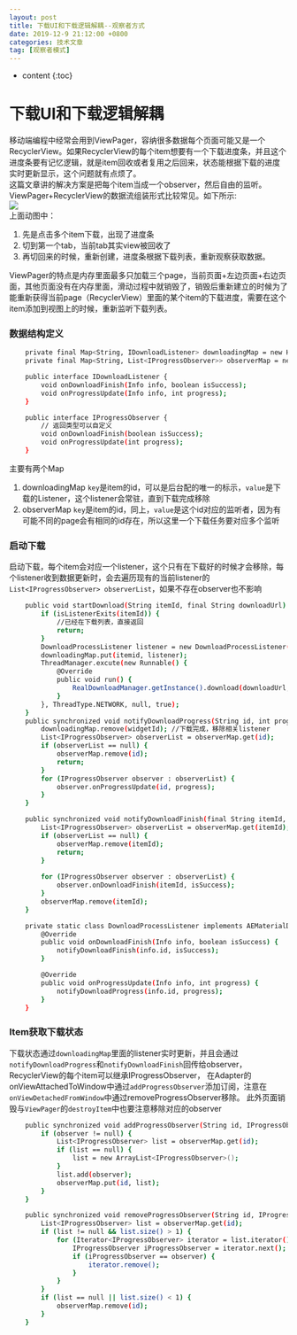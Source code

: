 ```yaml
---
layout: post
title: 下载UI和下载逻辑解耦--观察者方式
date: 2019-12-9 21:12:00 +0800
categories: 技术文章
tag: [观察者模式]
---
```


* content
{:toc}

# 下载UI和下载逻辑解耦
移动端编程中经常会用到ViewPager，容纳很多数据每个页面可能又是一个RecyclerView。如果RecyclerView的每个item想要有一个下载进度条，并且这个进度条要有记忆逻辑，就是item回收或者复用之后回来，状态能根据下载的进度实时更新显示，这个问题就有点烦了。  
这篇文章讲的解决方案是把每个item当成一个observer，然后自由的监听。  
ViewPager+RecyclerView的数据流组装形式比较常见。如下所示:  
<img src="https://picgo-1307686581.cos.ap-shanghai.myqcloud.com/github/hqglichao/gif/progress_observer.gif"/>  
上面动图中：  

1. 先是点击多个item下载，出现了进度条
2. 切到第一个tab，当前tab其实view被回收了  
3. 再切回来的时候，重新创建，进度条根据下载列表，重新观察获取数据。   

ViewPager的特点是内存里面最多只加载三个page，当前页面+左边页面+右边页面，其他页面没有在内存里面，滑动过程中就销毁了，销毁后重新建立的时候为了能重新获得当前page（RecyclerView）里面的某个item的下载进度，需要在这个item添加到视图上的时候，重新监听下载列表。  

### 数据结构定义  
```bash
    private final Map<String, IDownloadListener> downloadingMap = new HashMap<>();
    private final Map<String, List<IProgressObserver>> observerMap = new HashMap<>();

    public interface IDownloadListener {
        void onDownloadFinish(Info info, boolean isSuccess);
        void onProgressUpdate(Info info, int progress);
    }

    public interface IProgressObserver {
        // 返回类型可以自定义
        void onDownloadFinish(boolean isSuccess);
        void onProgressUpdate(int progress);
    }
``` 
主要有两个Map
1. downloadingMap `key`是item的id，可以是后台配的唯一的标示，`value`是下载的Listener，这个listener会常驻，直到下载完成移除
2. observerMap `key`是item的id，同上，`value`是这个id对应的监听者，因为有可能不同的page会有相同的id存在，所以这里一个下载任务要对应多个监听

### 启动下载
启动下载，每个item会对应一个listener，这个只有在下载好的时候才会移除，每个listener收到数据更新时，会去遍历现有的当前listener的`List<IProgressObserver> observerList`，如果不存在observer也不影响
```bash
    public void startDownload(String itemId, final String downloadUrl) {
        if (isListenerExits(itemId)) {
            //已经在下载列表，直接返回
            return;
        }
        DownloadProcessListener listener = new DownloadProcessListener();
        downloadingMap.put(itemid, listener);
        ThreadManager.excute(new Runnable() {
            @Override
            public void run() {
                RealDownloadManager.getInstance().download(downloadUrl, listener);
            }
        }, ThreadType.NETWORK, null, true);
    }
    public synchronized void notifyDownloadProgress(String id, int progress) {
        downloadingMap.remove(widgetId); //下载完成，移除相关listener
        List<IProgressObserver> observerList = observerMap.get(id);
        if (observerList == null) {
            observerMap.remove(id);
            return;
        }
        for (IProgressObserver observer : observerList) {
            observer.onProgressUpdate(id, progress);
        }
    }

    public synchronized void notifyDownloadFinish(final String itemId, boolean isSuccess) {
        List<IProgressObserver> observerList = observerMap.get(itemId);
        if (observerList == null) {
            observerMap.remove(itemId);
            return;
        }
        
        for (IProgressObserver observer : observerList) {
            observer.onDownloadFinish(itemId, isSuccess);
        }
        observerMap.remove(itemId);
    }

    private static class DownloadProcessListener implements AEMaterialDownloader.MaterialDownloadListener {
        @Override
        public void onDownloadFinish(Info info, boolean isSuccess) {
            notifyDownloadFinish(info.id, isSuccess);
        }

        @Override
        public void onProgressUpdate(Info info, int progress) {
            notifyDownloadProgress(info.id, progress);
        }
    }
```

### Item获取下载状态
下载状态通过`downloadingMap`里面的listener实时更新，并且会通过`notifyDownloadProgress`和`notifyDownloadFinish`回传给observer，RecyclerView的每个item可以继承IProgressObserver，
在Adapter的onViewAttachedToWindow中通过`addProgressObserver`添加订阅，注意在`onViewDetachedFromWindow`中通过removeProgressObserver移除。
此外页面销毁与`ViewPager`的`destroyItem`中也要注意移除对应的observer
```bash
    public synchronized void addProgressObserver(String id, IProgressObserver observer) {
        if (observer != null) {
            List<IProgressObserver> list = observerMap.get(id);
            if (list == null) {
                list = new ArrayList<IProgressObserver>();
            }
            list.add(observer);
            observerMap.put(id, list);
        }
    }

    public synchronized void removeProgressObserver(String id, IProgressObserver observer) {
        List<IProgressObserver> list = observerMap.get(id);
        if (list != null && list.size() > 1) {
            for (Iterator<IProgressObserver> iterator = list.iterator(); iterator.hasNext();) {
                IProgressObserver iProgressObserver = iterator.next();
                if (iProgressObserver == observer) {
                    iterator.remove();
                }
            }
        }
        if (list == null || list.size() < 1) {
            observerMap.remove(id);
        }
    }
```